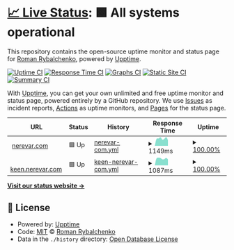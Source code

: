 # [📈 Live Status](https://nerevar.github.io/uptime_nerevar_com): <!--live status--> **🟩 All systems operational**

This repository contains the open-source uptime monitor and status page for [Roman Rybalchenko](https://nerevar.com), powered by [Upptime](https://github.com/upptime/upptime).

[![Uptime CI](https://github.com/koj-co/upptime/workflows/Uptime%20CI/badge.svg)](https://github.com/koj-co/upptime/actions?query=workflow%3A%22Uptime+CI%22)
[![Response Time CI](https://github.com/koj-co/upptime/workflows/Response%20Time%20CI/badge.svg)](https://github.com/koj-co/upptime/actions?query=workflow%3A%22Response+Time+CI%22)
[![Graphs CI](https://github.com/koj-co/upptime/workflows/Graphs%20CI/badge.svg)](https://github.com/koj-co/upptime/actions?query=workflow%3A%22Graphs+CI%22)
[![Static Site CI](https://github.com/koj-co/upptime/workflows/Static%20Site%20CI/badge.svg)](https://github.com/koj-co/upptime/actions?query=workflow%3A%22Static+Site+CI%22)
[![Summary CI](https://github.com/koj-co/upptime/workflows/Summary%20CI/badge.svg)](https://github.com/koj-co/upptime/actions?query=workflow%3A%22Summary+CI%22)

With [Upptime](https://upptime.js.org), you can get your own unlimited and free uptime monitor and status page, powered entirely by a GitHub repository. We use [Issues](https://github.com/nerevar/uptime_nerevar_com/issues) as incident reports, [Actions](https://github.com/nerevar/uptime_nerevar_com/actions) as uptime monitors, and [Pages](https://nerevar.github.io/uptime_nerevar_com) for the status page.

<!--start: status pages-->
<!-- This summary is generated by Upptime (https://github.com/upptime/upptime) -->
<!-- Do not edit this manually, your changes will be overwritten -->
<!-- prettier-ignore -->
| URL | Status | History | Response Time | Uptime |
| --- | ------ | ------- | ------------- | ------ |
| <img alt="" src="https://favicons.githubusercontent.com/nerevar.com" height="13"> [nerevar.com](https://nerevar.com/) | 🟩 Up | [nerevar-com.yml](https://github.com/nerevar/uptime_nerevar_com/commits/master/history/nerevar-com.yml) | <details><summary><img alt="Response time graph" src="./graphs/nerevar-com/response-time-week.png" height="20"> 1149ms</summary><br><a href="https://nerevar.github.io/uptime_nerevar_com/history/nerevar-com"><img alt="Response time 1149" src="https://img.shields.io/endpoint?url=https%3A%2F%2Fraw.githubusercontent.com%2Fnerevar%2Fuptime_nerevar_com%2Fmaster%2Fapi%2Fnerevar-com%2Fresponse-time.json"></a><br><a href="https://nerevar.github.io/uptime_nerevar_com/history/nerevar-com"><img alt="24-hour response time 895" src="https://img.shields.io/endpoint?url=https%3A%2F%2Fraw.githubusercontent.com%2Fnerevar%2Fuptime_nerevar_com%2Fmaster%2Fapi%2Fnerevar-com%2Fresponse-time-day.json"></a><br><a href="https://nerevar.github.io/uptime_nerevar_com/history/nerevar-com"><img alt="7-day response time 1149" src="https://img.shields.io/endpoint?url=https%3A%2F%2Fraw.githubusercontent.com%2Fnerevar%2Fuptime_nerevar_com%2Fmaster%2Fapi%2Fnerevar-com%2Fresponse-time-week.json"></a><br><a href="https://nerevar.github.io/uptime_nerevar_com/history/nerevar-com"><img alt="30-day response time 1149" src="https://img.shields.io/endpoint?url=https%3A%2F%2Fraw.githubusercontent.com%2Fnerevar%2Fuptime_nerevar_com%2Fmaster%2Fapi%2Fnerevar-com%2Fresponse-time-month.json"></a><br><a href="https://nerevar.github.io/uptime_nerevar_com/history/nerevar-com"><img alt="1-year response time 1149" src="https://img.shields.io/endpoint?url=https%3A%2F%2Fraw.githubusercontent.com%2Fnerevar%2Fuptime_nerevar_com%2Fmaster%2Fapi%2Fnerevar-com%2Fresponse-time-year.json"></a></details> | <details><summary><a href="https://nerevar.github.io/uptime_nerevar_com/history/nerevar-com">100.00%</a></summary><a href="https://nerevar.github.io/uptime_nerevar_com/history/nerevar-com"><img alt="All-time uptime 100.00%" src="https://img.shields.io/endpoint?url=https%3A%2F%2Fraw.githubusercontent.com%2Fnerevar%2Fuptime_nerevar_com%2Fmaster%2Fapi%2Fnerevar-com%2Fuptime.json"></a><br><a href="https://nerevar.github.io/uptime_nerevar_com/history/nerevar-com"><img alt="24-hour uptime 100.00%" src="https://img.shields.io/endpoint?url=https%3A%2F%2Fraw.githubusercontent.com%2Fnerevar%2Fuptime_nerevar_com%2Fmaster%2Fapi%2Fnerevar-com%2Fuptime-day.json"></a><br><a href="https://nerevar.github.io/uptime_nerevar_com/history/nerevar-com"><img alt="7-day uptime 100.00%" src="https://img.shields.io/endpoint?url=https%3A%2F%2Fraw.githubusercontent.com%2Fnerevar%2Fuptime_nerevar_com%2Fmaster%2Fapi%2Fnerevar-com%2Fuptime-week.json"></a><br><a href="https://nerevar.github.io/uptime_nerevar_com/history/nerevar-com"><img alt="30-day uptime 100.00%" src="https://img.shields.io/endpoint?url=https%3A%2F%2Fraw.githubusercontent.com%2Fnerevar%2Fuptime_nerevar_com%2Fmaster%2Fapi%2Fnerevar-com%2Fuptime-month.json"></a><br><a href="https://nerevar.github.io/uptime_nerevar_com/history/nerevar-com"><img alt="1-year uptime 100.00%" src="https://img.shields.io/endpoint?url=https%3A%2F%2Fraw.githubusercontent.com%2Fnerevar%2Fuptime_nerevar_com%2Fmaster%2Fapi%2Fnerevar-com%2Fuptime-year.json"></a></details>
| <img alt="" src="https://favicons.githubusercontent.com/keen.nerevar.com" height="13"> [keen.nerevar.com](https://keen.nerevar.com/) | 🟩 Up | [keen-nerevar-com.yml](https://github.com/nerevar/uptime_nerevar_com/commits/master/history/keen-nerevar-com.yml) | <details><summary><img alt="Response time graph" src="./graphs/keen-nerevar-com/response-time-week.png" height="20"> 1087ms</summary><br><a href="https://nerevar.github.io/uptime_nerevar_com/history/keen-nerevar-com"><img alt="Response time 1087" src="https://img.shields.io/endpoint?url=https%3A%2F%2Fraw.githubusercontent.com%2Fnerevar%2Fuptime_nerevar_com%2Fmaster%2Fapi%2Fkeen-nerevar-com%2Fresponse-time.json"></a><br><a href="https://nerevar.github.io/uptime_nerevar_com/history/keen-nerevar-com"><img alt="24-hour response time 957" src="https://img.shields.io/endpoint?url=https%3A%2F%2Fraw.githubusercontent.com%2Fnerevar%2Fuptime_nerevar_com%2Fmaster%2Fapi%2Fkeen-nerevar-com%2Fresponse-time-day.json"></a><br><a href="https://nerevar.github.io/uptime_nerevar_com/history/keen-nerevar-com"><img alt="7-day response time 1087" src="https://img.shields.io/endpoint?url=https%3A%2F%2Fraw.githubusercontent.com%2Fnerevar%2Fuptime_nerevar_com%2Fmaster%2Fapi%2Fkeen-nerevar-com%2Fresponse-time-week.json"></a><br><a href="https://nerevar.github.io/uptime_nerevar_com/history/keen-nerevar-com"><img alt="30-day response time 1087" src="https://img.shields.io/endpoint?url=https%3A%2F%2Fraw.githubusercontent.com%2Fnerevar%2Fuptime_nerevar_com%2Fmaster%2Fapi%2Fkeen-nerevar-com%2Fresponse-time-month.json"></a><br><a href="https://nerevar.github.io/uptime_nerevar_com/history/keen-nerevar-com"><img alt="1-year response time 1087" src="https://img.shields.io/endpoint?url=https%3A%2F%2Fraw.githubusercontent.com%2Fnerevar%2Fuptime_nerevar_com%2Fmaster%2Fapi%2Fkeen-nerevar-com%2Fresponse-time-year.json"></a></details> | <details><summary><a href="https://nerevar.github.io/uptime_nerevar_com/history/keen-nerevar-com">100.00%</a></summary><a href="https://nerevar.github.io/uptime_nerevar_com/history/keen-nerevar-com"><img alt="All-time uptime 100.00%" src="https://img.shields.io/endpoint?url=https%3A%2F%2Fraw.githubusercontent.com%2Fnerevar%2Fuptime_nerevar_com%2Fmaster%2Fapi%2Fkeen-nerevar-com%2Fuptime.json"></a><br><a href="https://nerevar.github.io/uptime_nerevar_com/history/keen-nerevar-com"><img alt="24-hour uptime 100.00%" src="https://img.shields.io/endpoint?url=https%3A%2F%2Fraw.githubusercontent.com%2Fnerevar%2Fuptime_nerevar_com%2Fmaster%2Fapi%2Fkeen-nerevar-com%2Fuptime-day.json"></a><br><a href="https://nerevar.github.io/uptime_nerevar_com/history/keen-nerevar-com"><img alt="7-day uptime 100.00%" src="https://img.shields.io/endpoint?url=https%3A%2F%2Fraw.githubusercontent.com%2Fnerevar%2Fuptime_nerevar_com%2Fmaster%2Fapi%2Fkeen-nerevar-com%2Fuptime-week.json"></a><br><a href="https://nerevar.github.io/uptime_nerevar_com/history/keen-nerevar-com"><img alt="30-day uptime 100.00%" src="https://img.shields.io/endpoint?url=https%3A%2F%2Fraw.githubusercontent.com%2Fnerevar%2Fuptime_nerevar_com%2Fmaster%2Fapi%2Fkeen-nerevar-com%2Fuptime-month.json"></a><br><a href="https://nerevar.github.io/uptime_nerevar_com/history/keen-nerevar-com"><img alt="1-year uptime 100.00%" src="https://img.shields.io/endpoint?url=https%3A%2F%2Fraw.githubusercontent.com%2Fnerevar%2Fuptime_nerevar_com%2Fmaster%2Fapi%2Fkeen-nerevar-com%2Fuptime-year.json"></a></details>

<!--end: status pages-->

[**Visit our status website →**](https://nerevar.github.io/uptime_nerevar_com)

## 📄 License

- Powered by: [Upptime](https://github.com/upptime/upptime)
- Code: [MIT](./LICENSE) © [Roman Rybalchenko](https://nerevar.com)
- Data in the `./history` directory: [Open Database License](https://opendatacommons.org/licenses/odbl/1-0/)
